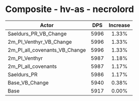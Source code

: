 # Composite - hv-as - necrolord
| Actor | DPS | Increase |
|---|:---:|:---:|
|Saeldurs_PR_VB_Change|5996|1.33%|
|2m_PI_Venthyr_VB_Change|5996|1.33%|
|2m_PI_all_covenants_VB_Change|5996|1.33%|
|2m_PI_Venthyr|5987|1.18%|
|2m_PI_all_covenants|5987|1.17%|
|Saeldurs_PR|5986|1.17%|
|Base_VB_Change|5940|0.38%|
|Base|5917|0.00%|
